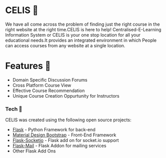 # CELIS :raised_hands:

We have all come across the problem of finding just the right course in the right website at the right time.CELIS is here to help!
Centralised-E-Learning Information System or CELIS is your one stop location for all your educational needs.It provides an integrated environment in which People can access courses from any website at a single location.


# Features :raised_hands:
  - Domain Specific Discussion Forums
  - Cross Platform Course View
  - Effective Course Recommendation
  - Unique Course Creation Oppurtunity for Instructors
  
  
### Tech :raised_hands:

CELIS was created using the following open source projects:

* [Flask]                     - Python Framework for back-end
* [Material Design Bootstrap] - Front-End Framework
* [Flask-Socketio]            - Flask add on for socket.io support
* [Flask-Mail]                - Flask Addon for mailing services
* Other Flask Add Ons




[Flask]: <https://flask.palletsprojects.com/en/1.1.x/>
[Material Design Bootstrap]: <https://mdbootstrap.com/>
[Flask-Socketio]: <https://flask-socketio.readthedocs.io/en/latest/>
[Flask-Mail]: <https://pythonhosted.org/Flask-Mail/>
